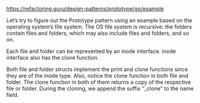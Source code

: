 https://refactoring.guru/design-patterns/prototype/go/example

Let’s try to figure out the Prototype pattern using an example based on the operating system’s file system. The OS file system is recursive: the folders contain files and folders, which may also include files and folders, and so on.

Each file and folder can be represented by an inode interface. inode interface also has the clone function.

Both file and folder structs implement the print and clone functions since they are of the inode type. Also, notice the clone function in both file and folder. The clone function in both of them returns a copy of the respective file or folder. During the cloning, we append the suffix “_clone” to the name field.


